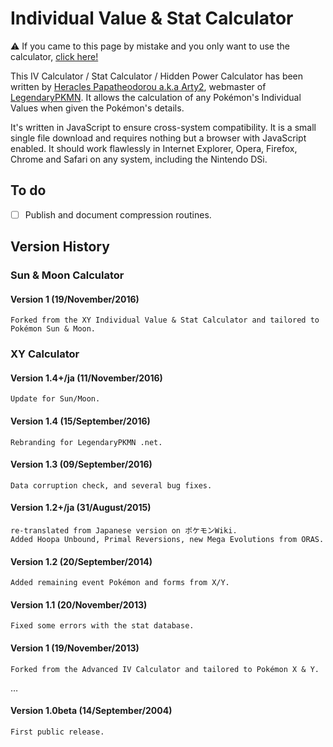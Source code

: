 Individual Value & Stat Calculator
===================================

:warning: If you came to this page by mistake and you only want to use the calculator, [click here!](http://legendarypkmn.github.io/ivcalcxy.html)

This IV Calculator / Stat Calculator / Hidden Power Calculator has been written by [Heracles Papatheodorou a.k.a Arty2](http://www.twitter.com/Arty2), webmaster of [LegendaryPKMN](http://www.legendarypkmn.net/). It allows the calculation of any Pokémon's Individual Values when given the Pokémon's details.

It's written in JavaScript to ensure cross-system compatibility. It is a small single file download and requires nothing but a browser with JavaScript enabled. It should work flawlessly in Internet Explorer, Opera, Firefox, Chrome and Safari on any system, including the Nintendo DSi.

## To do

* [ ] Publish and document compression routines.

## Version History
### Sun & Moon Calculator
#### Version 1 (19/November/2016)
	Forked from the XY Individual Value & Stat Calculator and tailored to Pokémon Sun & Moon.

### XY Calculator
#### Version 1.4+/ja (11/November/2016)
	Update for Sun/Moon.
#### Version 1.4 (15/September/2016)
	Rebranding for LegendaryPKMN .net.
#### Version 1.3 (09/September/2016)	
	Data corruption check, and several bug fixes.
#### Version 1.2+/ja (31/August/2015)
	re-translated from Japanese version on ポケモンWiki.
	Added Hoopa Unbound, Primal Reversions, new Mega Evolutions from ORAS.
#### Version 1.2 (20/September/2014)
	Added remaining event Pokémon and forms from X/Y.
#### Version 1.1 (20/November/2013)
	Fixed some errors with the stat database.
#### Version 1 (19/November/2013)
	Forked from the Advanced IV Calculator and tailored to Pokémon X & Y.

…

#### Version 1.0beta (14/September/2004)
	First public release. 
